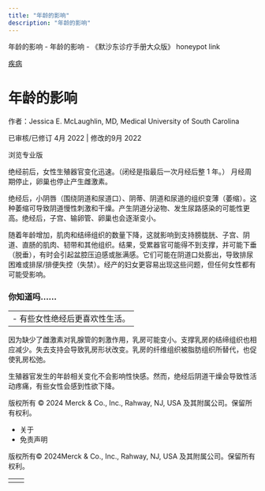 ```yaml
---
title: "年龄的影响"
description: "年龄的影响"
---
```


﻿年龄的影响 \- 年龄的影响 \- 《默沙东诊疗手册大众版》 honeypot link



[疾病](https://www.merckmanuals.com/home/resourcespages/healthyliving_rel2.3)

# 年龄的影响

作者：Jessica E. McLaughlin, MD, Medical University of South Carolina

已审核/已修订 4月 2022 \| 修改的9月 2022

浏览专业版

绝经前后，女性生殖器官变化迅速。（闭经是指最后一次月经后整 1 年。） 月经周期停止，卵巢也停止产生雌激素。

绝经后，小阴唇（围绕阴道和尿道口）、阴蒂、阴道和尿道的组织变薄（萎缩）。这种萎缩可导致阴道慢性刺激和干燥。产生阴道分泌物、发生尿路感染的可能性更高。绝经后，子宫、输卵管、卵巢也会逐渐变小。

随着年龄增加，肌肉和结缔组织的数量下降，这就影响到支持膀胧胱、子宫、阴道、直肠的肌肉、韧带和其他组织。结果，受累器官可能得不到支撑，并可能下垂（脱垂），有时会引起盆腔压迫感或胀满感。它们可能在阴道口处膨出，导致排尿困难或排尿/排便失控（失禁）。经产的妇女更容易出现这些问题，但任何女性都有可能受影响。

### 你知道吗……

|     |
| --- |
| - 有些女性绝经后更喜欢性生活。 |

因为缺少了雌激素对乳腺管的刺激作用，乳房可能变小。支撑乳房的结缔组织也相应减少。失去支持会导致乳房形状改变。乳房的纤维组织被脂肪组织所替代，也促使乳房松弛。

生殖器官发生的年龄相关变化不会影响性快感。然而，绝经后阴道干燥会导致性活动疼痛，有些女性会感到性欲下降。



版权所有 © 2024
Merck & Co., Inc., Rahway, NJ, USA 及其附属公司。保留所有权利。

- 关于
- 免责声明

版权所有© 2024Merck & Co., Inc., Rahway, NJ, USA 及其附属公司。保留所有权利。

|     |     |
| --- | --- |
|  |  |